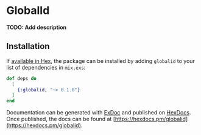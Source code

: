 # GlobalId

**TODO: Add description**

## Installation

If [available in Hex](https://hex.pm/docs/publish), the package can be installed
by adding `globalid` to your list of dependencies in `mix.exs`:

```elixir
def deps do
  [
    {:globalid, "~> 0.1.0"}
  ]
end
```

Documentation can be generated with [ExDoc](https://github.com/elixir-lang/ex_doc)
and published on [HexDocs](https://hexdocs.pm). Once published, the docs can
be found at [https://hexdocs.pm/globalid](https://hexdocs.pm/globalid).

